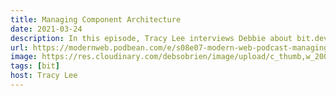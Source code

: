 ```yaml
---
title: Managing Component Architecture
date: 2021-03-24
description: In this episode, Tracy Lee interviews Debbie about bit.dev, a new open source tool for helping developer share components. We learn how to use Bit to manage component architecture, think in components, and how this can help you a build more scalable, reusable codebase and work across teams.
url: https://modernweb.podbean.com/e/s08e07-modern-web-podcast-managing-component-architecture-with-debbie-obrien/
image: https://res.cloudinary.com/debsobrien/image/upload/c_thumb,w_200,g_face/v1607252078/debbie.codes/podcasts/modern_web_9bpnd_rnuz1q.jpg
tags: [bit]
host: Tracy Lee
---
```

